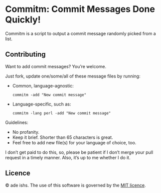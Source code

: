 # Commitm: Commit Messages Done Quickly!
Commitm is a script to output a commit message randomly picked
from a list.

## Contributing
Want to add commit messages? You’re welcome.

Just fork, update one/some/all of these message files by running:
* Common, language-agnostic:
  ```
  commitm -add "New commit message"
  ```
* Language-specific, such as: 
  ```
  commitm -lang perl -add "New commit message"
  ```

Guidelines:
* No profanity.
* Keep it brief. Shorter than 65 characters is great.
* Feel free to add new file(s) for your language of choice, too.

I don’t get paid to do this, so, please be patient if I don’t
merge your pull request in a timely manner. Also, it’s up to me
whether I do it.

## Licence
© ade ishs. The use of this software is governed by the [MIT
licence](LICENCE.md).
